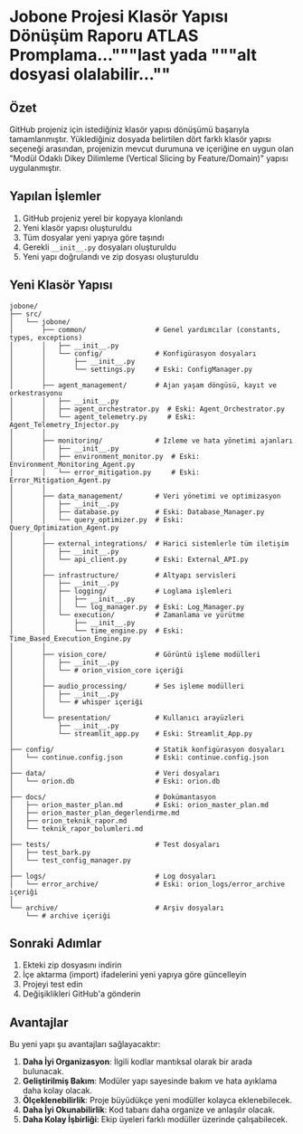 # Jobone Projesi Klasör Yapısı Dönüşüm Raporu  ATLAS Promplama..."""last yada """alt dosyasi olalabilir...""

## Özet

GitHub projeniz için istediğiniz klasör yapısı dönüşümü başarıyla tamamlanmıştır. Yüklediğiniz dosyada belirtilen dört farklı klasör yapısı seçeneği arasından, projenizin mevcut durumuna ve içeriğine en uygun olan "Modül Odaklı Dikey Dilimleme (Vertical Slicing by Feature/Domain)" yapısı uygulanmıştır.

## Yapılan İşlemler

1. GitHub projeniz yerel bir kopyaya klonlandı
2. Yeni klasör yapısı oluşturuldu
3. Tüm dosyalar yeni yapıya göre taşındı
4. Gerekli `__init__.py` dosyaları oluşturuldu
5. Yeni yapı doğrulandı ve zip dosyası oluşturuldu

## Yeni Klasör Yapısı

```
jobone/
├── src/
│   └── jobone/
│       ├── common/                 # Genel yardımcılar (constants, types, exceptions)
│       │   ├── __init__.py
│       │   └── config/             # Konfigürasyon dosyaları
│       │       ├── __init__.py
│       │       └── settings.py     # Eski: ConfigManager.py
│       │
│       ├── agent_management/       # Ajan yaşam döngüsü, kayıt ve orkestrasyonu
│       │   ├── __init__.py
│       │   ├── agent_orchestrator.py  # Eski: Agent_Orchestrator.py
│       │   └── agent_telemetry.py     # Eski: Agent_Telemetry_Injector.py
│       │
│       ├── monitoring/             # İzleme ve hata yönetimi ajanları
│       │   ├── __init__.py
│       │   ├── environment_monitor.py  # Eski: Environment_Monitoring_Agent.py
│       │   └── error_mitigation.py     # Eski: Error_Mitigation_Agent.py
│       │
│       ├── data_management/        # Veri yönetimi ve optimizasyon
│       │   ├── __init__.py
│       │   ├── database.py         # Eski: Database_Manager.py
│       │   └── query_optimizer.py  # Eski: Query_Optimization_Agent.py
│       │
│       ├── external_integrations/  # Harici sistemlerle tüm iletişim
│       │   ├── __init__.py
│       │   └── api_client.py       # Eski: External_API.py
│       │
│       ├── infrastructure/         # Altyapı servisleri
│       │   ├── __init__.py
│       │   ├── logging/            # Loglama işlemleri
│       │   │   ├── __init__.py
│       │   │   └── log_manager.py  # Eski: Log_Manager.py
│       │   └── execution/          # Zamanlama ve yürütme
│       │       ├── __init__.py
│       │       └── time_engine.py  # Eski: Time_Based_Execution_Engine.py
│       │
│       ├── vision_core/            # Görüntü işleme modülleri
│       │   ├── __init__.py
│       │   └── # orion_vision_core içeriği
│       │
│       ├── audio_processing/       # Ses işleme modülleri
│       │   ├── __init__.py
│       │   └── # whisper içeriği
│       │
│       └── presentation/           # Kullanıcı arayüzleri
│           ├── __init__.py
│           └── streamlit_app.py    # Eski: Streamlit_App.py
│
├── config/                         # Statik konfigürasyon dosyaları
│   └── continue.config.json        # Eski: continue.config.json
│
├── data/                           # Veri dosyaları
│   └── orion.db                    # Eski: orion.db
│
├── docs/                           # Dokümantasyon
│   ├── orion_master_plan.md        # Eski: orion_master_plan.md
│   ├── orion_master_plan_degerlendirme.md
│   ├── orion_teknik_rapor.md
│   └── teknik_rapor_bolumleri.md
│
├── tests/                          # Test dosyaları
│   ├── test_bark.py
│   └── test_config_manager.py
│
├── logs/                           # Log dosyaları
│   └── error_archive/              # Eski: orion_logs/error_archive içeriği
│
└── archive/                        # Arşiv dosyaları
    └── # archive içeriği
```

## Sonraki Adımlar

1. Ekteki zip dosyasını indirin
2. İçe aktarma (import) ifadelerini yeni yapıya göre güncelleyin
3. Projeyi test edin
4. Değişiklikleri GitHub'a gönderin

## Avantajlar

Bu yeni yapı şu avantajları sağlayacaktır:

1. **Daha İyi Organizasyon**: İlgili kodlar mantıksal olarak bir arada bulunacak.
2. **Geliştirilmiş Bakım**: Modüler yapı sayesinde bakım ve hata ayıklama daha kolay olacak.
3. **Ölçeklenebilirlik**: Proje büyüdükçe yeni modüller kolayca eklenebilecek.
4. **Daha İyi Okunabilirlik**: Kod tabanı daha organize ve anlaşılır olacak.
5. **Daha Kolay İşbirliği**: Ekip üyeleri farklı modüller üzerinde çalışabilecek.
